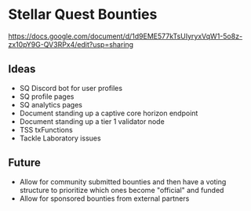 # Stellar Quest Bounties
https://docs.google.com/document/d/1d9EME577kTsUIyryxVqW1-5o8z-zx10pY9G-QV3RPx4/edit?usp=sharing

## Ideas
- SQ Discord bot for user profiles
- SQ profile pages
- SQ analytics pages
- Document standing up a captive core horizon endpoint
- Document standing up a tier 1 validator node
- TSS txFunctions
- Tackle Laboratory issues

## Future
- Allow for community submitted bounties and then have a voting structure to prioritize which ones become "official" and funded
- Allow for sponsored bounties from external partners
